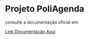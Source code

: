 # Projeto PoliAgenda

consulte a documentação oficial em:

[Link Documentação Aqui](https://ctism-prof-henry.github.io/trab-final-spi-grupo-anti-coda-fofo/)
